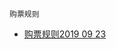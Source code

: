 


`购票规则`
- [购票规则2019 09 23](http://ssys.laiu8.cn:18080/root/laiu8/wikis/%E8%B4%AD%E7%A5%A8%E8%A7%84%E5%88%992019-09-23)
